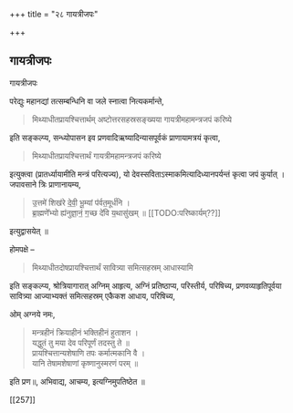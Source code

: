 +++
title = "२८ गायत्रीजपः"

+++
## गायत्रीजपः

गायत्रीजपः

परेद्युः महानद्यां तत्सम्बन्धिनि वा जले स्नात्वा नित्यकर्मान्ते, 

> मिथ्याधीतप्रायश्चित्तार्थम् अष्टोत्तरसहस्रसङ्ख्यया गायत्रीमहामन्त्रजपं करिष्ये 

इति सङ्कल्प्य, सन्ध्योपासन इव प्रणवादिऋष्यादिन्यासपूर्वकं प्राणायामत्रयं कृत्वा, 

> मिथ्याधीतप्रायश्चित्तार्थं गायत्रीमहामन्त्रजपं करिष्ये 

इत्युक्त्वा (प्रातर्ध्यायामीति मन्त्रं परित्यज्य), यो देवस्सविताऽस्माकमित्यादिध्यानपर्यन्तं कृत्वा जपं कुर्यात् । जपावसाने त्रिः प्राणानायम्य, 

> उ॒त्तमे॑ शिख॑रे दे॒वी॒ भू॒म्यां प॑र्वत॒मूर्ध॑नि ।  
ब्रा॒ह्मणे᳚भ्यो ह्य॑नुज्ञा॒नं॒ ग॒च्छ दे॑वि य॒थासु॑खम् ॥ [[TODO:परिष्कार्यम्??]] 

इत्युद्वासयेत् ॥

होमपक्षे – 

> मिथ्याधीतदोषप्रायश्चित्तार्थं सावित्र्या समित्सहस्रम् आधास्यामि 

इति सङ्कल्प्य, श्रोत्रियागारात् अग्निम् आहृत्य, अग्निं प्रतिष्ठाप्य, परिस्तीर्य, परिषिच्य, प्रणवव्याहृतिपूर्वया सावित्र्या आज्याभ्यक्तं समित्सहस्रम् एकैकश आधाय, परिषिच्य,

ओम् अग्नये नमः, 

> मन्त्रहीनं क्रियाहीनं भक्तिहीनं हुताशन ।  
यद्धुतं तु मया देव परिपूर्णं तदस्तु ते ॥  
प्रायश्चित्तान्यशेषाणि तपः कर्मात्मकानि वै ।  
यानि तेषामशेषाणां कृष्णानुस्मरणं परम् ॥ 

इति प्रण॥, अभिवाद्य, आचम्य, इत्यग्निमुपतिष्ठेत ॥

[[257]]